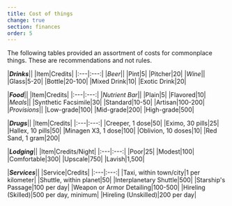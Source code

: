 ```yaml
---
title: Cost of things
change: true
section: finances
order: 5
---
```

The following tables provided an assortment of costs for commonplace things. These are recommendations and not rules.

|___Drinks___||
|Item|Credits|
|:---|:---:|
|_Beer_||
|Pint|5|
|Pitcher|20|
|_Wine_||
|Glass|5-20|
|Bottle|20-100|
|Mixed Drink|10|
|Exotic Drink|20|


|___Food___||
|Item|Credits|
|:---|:---:|
|_Nutrient Bar_||
|Plain|5|
|Flavored|10|
|_Meals_||
|Synthetic Facsimile|30|
|Standard|10-50|
|Artisan|100-200|
|_Provisions_||
|Low-grade|100|
|Mid-grade|200|
|High-grade|500|


|___Drugs___||
|Item|Credits|
|:---|:---:|
|Creeper, 1 dose|50|
|Eximo, 30 pills|25|
|Hallex, 10 pills|50|
|Minagen X3, 1 dose|100|
|Oblivion, 10 doses|10|
|Red Sand, 1 gram|200|


|___Lodging___||
|Item|Credits/Night|
|:---|:---:|
|Poor|25|
|Modest|100|
|Comfortable|300|
|Upscale|750|
|Lavish|1,500|


|___Services___||
|Service|Credits|
|:---|:---:|
|Taxi, within town/city|1 per kilometer|
|Shuttle, within planet|50|
|Interplanetary Shuttle|500|
|Starship's Passage|100 per day|
|Weapon or Armor Detailing|100-500|
|Hireling (Skilled)|500 per day, minimum|
|Hireling (Unskilled)|200 per day|


<me-source-reference pages="72-73"></me-source-reference>
